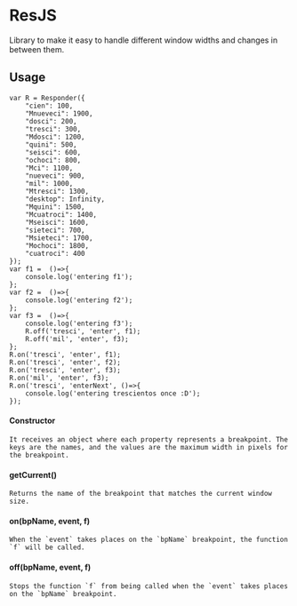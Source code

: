 # ResJS

Library to make it easy to handle different window widths and changes in between them.

## Usage

```
var R = Responder({
    "cien": 100, 
    "Mnueveci": 1900, 
    "dosci": 200, 
    "tresci": 300, 
    "Mdosci": 1200, 
    "quini": 500, 
    "seisci": 600, 
    "ochoci": 800, 
    "Mci": 1100, 
    "nueveci": 900, 
    "mil": 1000, 
    "Mtresci": 1300, 
    "desktop": Infinity,
    "Mquini": 1500, 
    "Mcuatroci": 1400, 
    "Mseisci": 1600, 
    "sieteci": 700, 
    "Msieteci": 1700, 
    "Mochoci": 1800, 
    "cuatroci": 400 
});
var f1 =  ()=>{
    console.log('entering f1');
};
var f2 =  ()=>{
    console.log('entering f2');
};
var f3 =  ()=>{
    console.log('entering f3');
    R.off('tresci', 'enter', f1);    
    R.off('mil', 'enter', f3);
};
R.on('tresci', 'enter', f1);
R.on('tresci', 'enter', f2);
R.on('tresci', 'enter', f3);
R.on('mil', 'enter', f3);
R.on('tresci', 'enterNext', ()=>{
    console.log('entering trescientos once :D');
});

```
#### Constructor
    It receives an object where each property represents a breakpoint. The keys are the names, and the values are the maximum width in pixels for the breakpoint.

#### getCurrent()
    Returns the name of the breakpoint that matches the current window size.

#### on(bpName, event, f)
    When the `event` takes places on the `bpName` breakpoint, the function `f` will be called.

#### off(bpName, event, f)
    Stops the function `f` from being called when the `event` takes places on the `bpName` breakpoint.
